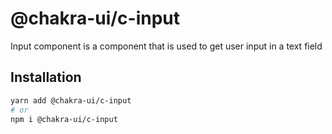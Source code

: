 # @chakra-ui/c-input

Input component is a component that is used to get user input in a text field

## Installation

```sh
yarn add @chakra-ui/c-input
# or
npm i @chakra-ui/c-input
```